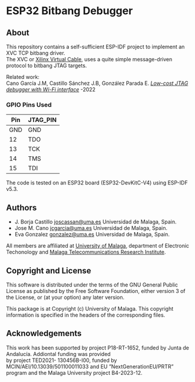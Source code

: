 # ESP32 Bitbang Debugger

## About
This repository contains a self-sufficient ESP-IDF project to implement an
XVC TCP bitbang driver. <br>
The XVC or [Xilinx Virtual Cable](https://www.xilinx.com/content/dam/xilinx/support/documents/application_notes/xapp1251-xvc-zynq-petalinux.pdf), uses a quite simple message-driven protocol to bitbang JTAG targets.

Related work: <br>
Cano García J.M, Castillo Sánchez J.B, González Parada E. *[Low-cost JTAG debugger with Wi-Fi interface](https://ieeexplore.ieee.org/document/9840601)* -2022

### GPIO Pins Used
| Pin 	| JTAG_PIN |
| ---- 	| -------- |
| GND	| GND	   |
| 12 	| TDO	   |
| 13 	| TCK	   |
| 14 	| TMS	   |
| 15 	| TDI	   |

The code is tested on an ESP32 board (ESP32-DevKitC-V4) using ESP-IDF v5.3.

## Authors
- J. Borja Castillo <joscassan@uma.es> Universidad de Malaga, Spain.<br>
- Jose M. Cano <jcgarcia@uma.es> Universidad de Malaga, Spain.<br>
- Eva Gonzalez <gonzalez@uma.es> Universidad de Malaga, Spain. <br>

All members are affiliated at [University of Malaga](https://www.uma.es/), department of Electronic Techonology and [Malaga Telecommunications Research Institute](https://www.telma.uma.es/).

## Copyright and License

This software is distributed under the terms of the GNU General Public License as published by the Free Software Foundation, either version 3 of the License, or (at your option) any later version.

This package is at Copyright (c) University of Malaga. This copyright information is specified in the headers of the corresponding files.

## Acknowledgements

This work has been supported by project P18-RT-1652, funded by Junta de Andalucía. Addiontal funding was provided <br> by project TED2021- 130456B-I00, funded by MCIN/AEI/10.13039/501100011033 and EU ”NextGenerationEU/PRTR” <br> program and the Malaga University project B4-2023-12.
